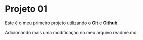 # Projeto 01

Este é o meu primeiro projeto utilizando o **Git** e **Github**.

Adicionando mais uma modificação no meu arquivo readme.md.
